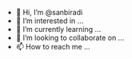 - 👋 Hi, I’m @sanbiradi
- 👀 I’m interested in ...
- 🌱 I’m currently learning ...
- 💞️ I’m looking to collaborate on ...
- 📫 How to reach me ...

<!---
sanbiradi/sanbiradi is a ✨ special ✨ repository because its `README.md` (this file) appears on your GitHub profile.
You can click the Preview link to take a look at your changes.
--->
